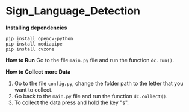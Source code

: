 # Sign_Language_Detection

**Installing dependencies**
```
pip install opencv-python
pip install mediapipe
pip install cvzone
```

**How to Run**
Go to the file ```main.py``` file and run the function ```dc.run()```.

**How to Collect more Data**
1. Go to the file ```config.py```, change the folder path to the letter that you want to collect.
2. Go back to the ```main.py``` file and run the function ```dc.collect()```.
3. To collect the data press and hold the key "s".
